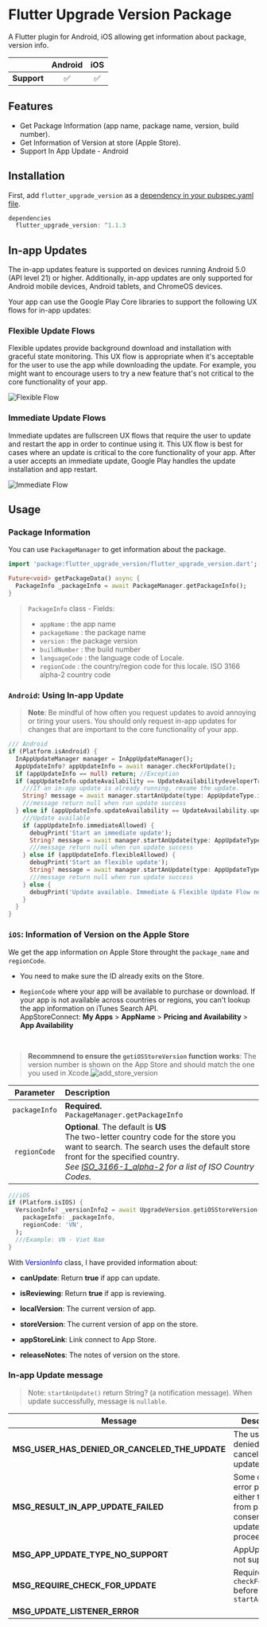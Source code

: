 # Flutter Upgrade Version Package

A Flutter plugin for Android, iOS allowing get information about package, version info.

|                | Android | iOS |
|:----------------| :-----: | :-----:|
| **Support**   | ✅ | ✅ | 


## Features

* Get Package Information (app name, package name, version, build number).
* Get Information of Version at store (Apple Store).
* Support In App Update - Android

## Installation

First, add `flutter_upgrade_version` as a [dependency in your pubspec.yaml file](https://flutter.dev/using-packages/).

```dart
dependencies
  flutter_upgrade_version: ^1.1.3
```

## In-app Updates

The in-app updates feature is supported on devices running Android 5.0 (API level 21) or higher. Additionally, in-app updates are only supported for Android mobile devices, Android tablets, and ChromeOS devices.

Your app can use the Google Play Core libraries to support the following UX flows for in-app updates:

### Flexible Update Flows

Flexible updates provide background download and installation with graceful state monitoring. This UX flow is appropriate when it's acceptable for the user to use the app while downloading the update. For example, you might want to encourage users to try a new feature that's not critical to the core functionality of your app.

![Flexible Flow](assets/flexible_flow.png)


### Immediate Update Flows

Immediate updates are fullscreen UX flows that require the user to update and restart the app in order to continue using it. This UX flow is best for cases where an update is critical to the core functionality of your app. After a user accepts an immediate update, Google Play handles the update installation and app restart.

![Immediate Flow](assets/immediate_flow.png)



## Usage

### Package Information
You can use `PackageManager` to get information about the package.

```dart
import 'package:flutter_upgrade_version/flutter_upgrade_version.dart';

Future<void> getPackageData() async {
  PackageInfo _packageInfo = await PackageManager.getPackageInfo();
}
```

> `PackageInfo` class - Fields:
> - `appName` : the app name
> - `packageName` : the package name
> - `version` : the package version
> - `buildNumber` : the build number
> - `languageCode` : the language code of Locale.
> - `regionCode` : the country/region code for this locale. ISO 3166 alpha-2 country code

### `Android`: Using **In-app Update**

> **Note**: Be mindful of how often you request updates to avoid annoying or tiring your users. You should only request in-app updates for changes that are important to the core functionality of your app.

> 
```dart
/// Android
if (Platform.isAndroid) {
  InAppUpdateManager manager = InAppUpdateManager();
  AppUpdateInfo? appUpdateInfo = await manager.checkForUpdate();
  if (appUpdateInfo == null) return; //Exception
  if (appUpdateInfo.updateAvailability == UpdateAvailabilitydeveloperTriggeredUpdateInProgress) {
    ///If an in-app update is already running, resume the update.
    String? message = await manager.startAnUpdate(type: AppUpdateType.immediate);
    ///message return null when run update success 
  } else if (appUpdateInfo.updateAvailability == UpdateAvailability.updateAvailable) {
    ///Update available
    if (appUpdateInfo.immediateAllowed) {
      debugPrint('Start an immediate update');
      String? message = await manager.startAnUpdate(type: AppUpdateType.immediate);
      ///message return null when run update success 
    } else if (appUpdateInfo.flexibleAllowed) {
      debugPrint('Start an flexible update');
      String? message = await manager.startAnUpdate(type: AppUpdateType.flexible);
      ///message return null when run update success
    } else {
      debugPrint('Update available. Immediate & Flexible Update Flow not allow');
    }
  }
}
```

### `iOS`: Information of Version on the Apple Store
We get the app information on Apple Store throught the `package_name` and `regionCode`. 

- You need to make sure the ID already exits on the Store.

- `RegionCode` where your app will be available to purchase or download. If  your app is not available across countries or regions, you can't lookup the app information on iTunes Search API. <br/>AppStoreConnect: **My Apps** > **AppName** > **Pricing and Availability** > **App Availability**

<br/>

> **Recommnend to ensure the `getiOSStoreVersion` function works**: The version number is shown on the App Store and should match the one you used in Xcode.![add_store_version](assets/apple_store_version.png)

| Parameter | Description | 
| :-----: | :----- |
| `packageInfo` | **Required.** <br/>`PackageManager.getPackageInfo`|
| `regionCode` | **Optional**. The default is **US** <br/>The two-letter country code for the store you want to search. The search uses the default store front for the specified country. <br/>*See [ISO_3166-1_alpha-2](https://en.wikipedia.org/wiki/ISO_3166-1_alpha-2) for a list of ISO Country Codes.* 
```dart
///iOS
if (Platform.isIOS) {
  VersionInfo? _versionInfo2 = await UpgradeVersion.getiOSStoreVersion(
    packageInfo: _packageInfo, 
    regionCode: 'VN',
  );
  ///Example: VN - Viet Nam
}

```

With <span style='color:blue'>VersionInfo</span> class, I have provided information about:

* **canUpdate**: Return **true** if app can update.

* **isReviewing**: Return **true** if app is reviewing.

* **localVersion**: The current version of app.

* **storeVersion**: The current version of app on the store.

* **appStoreLink**: Link connect to App Store.

* **releaseNotes**: The notes of version on the store.


### In-app Update message

>Note: `startAnUpdate()` return String? (a notification message). When update successfully, message is `nullable`.

| Message | Description |
|----------------|----------------|
| **MSG_USER_HAS_DENIED_OR_CANCELED_THE_UPDATE** | The user has denied or canceled the update. | 
| **MSG_RESULT_IN_APP_UPDATE_FAILED** | Some other error prevented either the user from providing consent or the update from proceeding.|
| **MSG_APP_UPDATE_TYPE_NO_SUPPORT** | AppUpdateType not support|
| **MSG_REQUIRE_CHECK_FOR_UPDATE** | Required call `checkForUpdate` before `startAnUpdate` |
| **MSG_UPDATE_LISTENER_ERROR**| |
